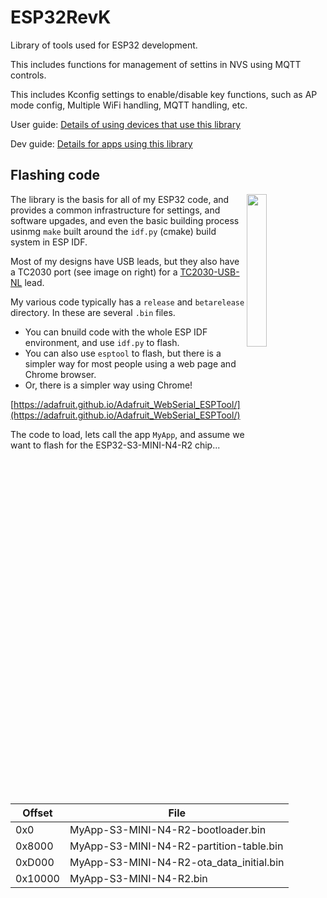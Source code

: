 # ESP32RevK

Library of tools used for ESP32 development.

This includes functions for management of settins in NVS using MQTT controls.

This includes Kconfig settings to enable/disable key functions, such as AP mode config, Multiple WiFi handling, MQTT handling, etc.

User guide: [Details of using devices that use this library](Manuals/revk-user.md)

Dev guide: [Details for apps using this library](Manuals/revk-dev.md)

## Flashing code

<img width="25%" align=right src="https://github.com/user-attachments/assets/995e0a3a-6be8-4e3d-b766-db0000c52e54" />

The library is the basis for all of my ESP32 code, and provides a common infrastructure for settings, and software upgades, and even the basic building process usinmg `make` built around the `idf.py` (cmake) build system in ESP IDF.

Most of my designs have USB leads, but they also have a TC2030 port (see image on right) for a [TC2030-USB-NL](https://www.tag-connect.com/product/tc2030-usb-nl) lead.

My various code typically has a `release` and `betarelease` directory. In these are several `.bin` files.

- You can bnuild code with the whole ESP IDF environment, and use `idf.py` to flash.
- You can also use `esptool` to flash, but there is a simpler way for most people using a web page and Chrome browser.
- Or, there is a simpler way using Chrome!  

[https://adafruit.github.io/Adafruit_WebSerial_ESPTool/](https://adafruit.github.io/Adafruit_WebSerial_ESPTool/)

The code to load, lets call the app `MyApp`, and assume we want to flash for the ESP32-S3-MINI-N4-R2 chip...

|Offset|File|
|----|----|
|0x0|MyApp-S3-MINI-N4-R2-bootloader.bin|
|0x8000|MyApp-S3-MINI-N4-R2-partition-table.bin|
|0xD000|MyApp-S3-MINI-N4-R2-ota_data_initial.bin|
|0x10000|MyApp-S3-MINI-N4-R2.bin|

